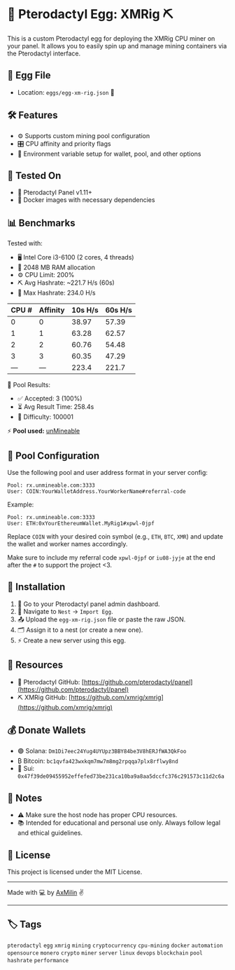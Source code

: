 # 🦖 Pterodactyl Egg: XMRig ⛏️

This is a custom Pterodactyl egg for deploying the XMRig CPU miner on your panel. It allows you to easily spin up and manage mining containers via the Pterodactyl interface.

## 📂 Egg File

- Location: `eggs/egg-xm-rig.json` 📁

## 🛠 Features

- ⚙️ Supports custom mining pool configuration
- 🎛️ CPU affinity and priority flags
- 🔧 Environment variable setup for wallet, pool, and other options

## 🧪 Tested On

- 🐉 Pterodactyl Panel v1.11+
- 🐳 Docker images with necessary dependencies

## 📊 Benchmarks

Tested with:

- 🖥️ Intel Core i3-6100 (2 cores, 4 threads)
- 🧠 2048 MB RAM allocation
- ⚙️ CPU Limit: 200%
- ⛏️ Avg Hashrate: ~221.7 H/s (60s)
- 🎯 Max Hashrate: 234.0 H/s

| CPU # | Affinity | 10s H/s | 60s H/s |
|-------|----------|---------|---------|
| 0     | 0        | 38.97   | 57.39   |
| 1     | 1        | 63.28   | 62.57   |
| 2     | 2        | 60.76   | 54.48   |
| 3     | 3        | 60.35   | 47.29   |
| —     | —        | 223.4   | 221.7   |

🎱 Pool Results:

- ✅ Accepted: 3 (100%)
- ⏳ Avg Result Time: 258.4s
- 🎲 Difficulty: 100001

⚡ **Pool used:** [unMineable](https://unmineable.com/)  

## 🔧 Pool Configuration

Use the following pool and user address format in your server config:

```
Pool: rx.unmineable.com:3333
User: COIN:YourWalletAddress.YourWorkerName#referral-code
```

Example:

```
Pool: rx.unmineable.com:3333
User: ETH:0xYourEthereumWallet.MyRig1#xpwl-0jpf
```

Replace `COIN` with your desired coin symbol (e.g., `ETH`, `BTC`, `XMR`) and update the wallet and worker names accordingly.

Make sure to include my referral code `xpwl-0jpf` or `iu08-jyje` at the end after the `#` to support the project <3.


## 🚀 Installation

1. 🔐 Go to your Pterodactyl panel admin dashboard.
2. 🐣 Navigate to `Nest` → `Import Egg`.
3. 📤 Upload the `egg-xm-rig.json` file or paste the raw JSON.
4. 🗂 Assign it to a nest (or create a new one).
5. ⚡ Create a new server using this egg.

## 🔗 Resources

- 🐉 Pterodactyl GitHub: [https://github.com/pterodactyl/panel](https://github.com/pterodactyl/panel)
- ⛏️ XMRig GitHub: [https://github.com/xmrig/xmrig](https://github.com/xmrig/xmrig)

## 💰 Donate Wallets

- 🟣 Solana: `Dm1Di7eec24Yug4UYUpz3BBY84be3V8hERJfWA3QkFoo`
- ₿ Bitcoin: `bc1qvfa423wxkqm7mw7m8mg2rpqqa7plx8rflwy8nd`
- 🔷 Sui: `0x47f39de09455952effefed73be231ca10ba9a8aa5dccfc376c291573c11d2c6a`

## 📎 Notes

- ⚠️ Make sure the host node has proper CPU resources.
- 📚 Intended for educational and personal use only. Always follow legal and ethical guidelines.

## 📄 License

This project is licensed under the MIT License.

---

Made with 💻 by [AxMilin](https://axmilin.in.th/) ✌️

---

## 🏷️ Tags

`pterodactyl` `egg` `xmrig` `mining` `cryptocurrency` `cpu-mining` `docker` `automation` `opensource` `monero` `crypto` `miner` `server` `linux` `devops` `blockchain` `pool` `hashrate` `performance`
